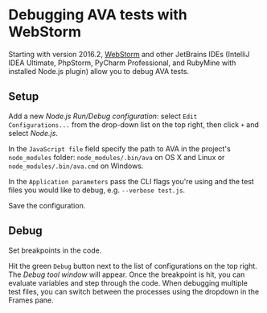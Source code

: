 # Debugging AVA tests with WebStorm

Starting with version 2016.2, [WebStorm](https://www.jetbrains.com/webstorm/) and other JetBrains IDEs (IntelliJ IDEA Ultimate, PhpStorm, PyCharm Professional, and RubyMine with installed Node.js plugin) allow you to debug AVA tests. 

## Setup

Add a new *Node.js Run/Debug configuration*: select `Edit Configurations...` from the drop-down list on the top right, then click `+` and select *Node.js*.

In the `JavaScript file` field specify the path to AVA in the project's `node_modules` folder: `node_modules/.bin/ava` on OS X and Linux or `node_modules/.bin/ava.cmd` on Windows.

In the `Application parameters` pass the CLI flags you're using and the test files you would like to debug, e.g. `--verbose test.js`.

Save the configuration.

## Debug

Set breakpoints in the code.

Hit the green `Debug` button next to the list of configurations on the top right. The *Debug tool window* will appear. Once the breakpoint is hit, you can evaluate variables and step through the code. When debugging multiple test files, you can switch between the processes using the dropdown in the Frames pane.

